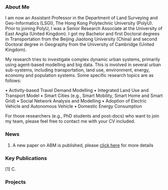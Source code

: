 ### About Me
I am now an Assistant Professor in the Department of Land Surveying and Geo-Informatics (LSGI), The Hong Kong Polytechnic University (PolyU). Prior to joining PolyU, I was a Senior Research Associate at the University of East Anglia (United Kingdom).
I got my Bachelor and first Doctoral degrees in Transportation from the Beijing Jiaotong University (China) and second Doctoral degree in Geography from the University of Cambridge (United Kingdom).

My research tries to investigate complex dynamic urban systems, primarily using agent-based modelling and big data. This is involved in several urban sub-systems, including transportation, land use, environment, energy, economy and population systems. Some specific research topics are as follows: 

•	Activity-based Travel Demand Modelling
•	Integrated Land Use and Transport Model
•	Smart Cities (e.g., Smart Mobility, Smart Home and Smart Grid) 
•	Social Network Analysis and Modelling 
•	Adoption of Electric Vehicle and Autonomous Vehicle
•	Domestic Energy Consumption 

For those researchers (e.g., PhD students and post-docs) who want to join my team, please feel free to contact me with your CV included. 


### News
1. A new paper on ABM is published, please [click here](https://segmentfault.com/a/1190000011203711) for more details


### Key Publications
[1] C.

### Projects


